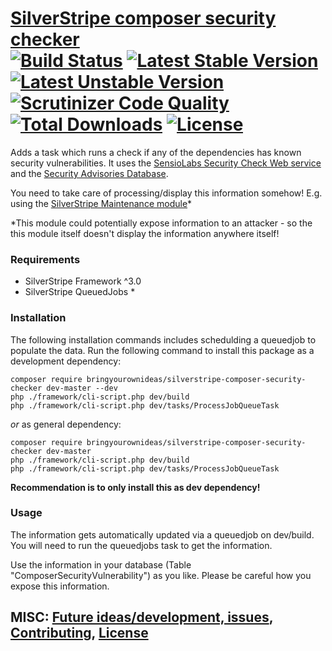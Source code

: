 # [SilverStripe composer security checker](https://github.com/bringyourownideas/silverstripe-composer-security-checker) <br /> [![Build Status](https://api.travis-ci.org/bringyourownideas/silverstripe-composer-security-checker.svg?branch=master)](https://travis-ci.org/bringyourownideas/silverstripe-composer-security-checker) [![Latest Stable Version](https://poser.pugx.org/bringyourownideas/silverstripe-composer-security-checker/version.svg)](https://github.com/bringyourownideas/silverstripe-composer-security-checker/releases) [![Latest Unstable Version](https://poser.pugx.org/bringyourownideas/silverstripe-composer-security-checker/v/unstable.svg)](https://packagist.org/packages/bringyourownideas/silverstripe-composer-security-checker) [![Scrutinizer Code Quality](https://img.shields.io/scrutinizer/g/bringyourownideas/silverstripe-composer-security-checker.svg)](https://scrutinizer-ci.com/g/bringyourownideas/silverstripe-composer-security-checker?branch=master) [![Total Downloads](https://poser.pugx.org/bringyourownideas/silverstripe-composer-security-checker/downloads.svg)](https://packagist.org/packages/bringyourownideas/silverstripe-composer-security-checker) [![License](https://poser.pugx.org/bringyourownideas/silverstripe-composer-security-checker/license.svg)](https://github.com/bringyourownideas/silverstripe-composer-security-checker/blob/master/license.md)

Adds a task which runs a check if any of the dependencies has known security vulnerabilities. It uses the
[SensioLabs Security Check Web service][1] and the [Security Advisories Database][2].

You need to take care of processing/display this information somehow! E.g. using the [SilverStripe Maintenance module](https://github.com/bringyourownideas/silverstripe-maintenance "supports you with the maintainence of your SilverStripe project")*

*This module could potentially expose information to an attacker - so the this module itself doesn't display the information anywhere itself!

### Requirements

* SilverStripe Framework ^3.0
* SilverStripe QueuedJobs *


### Installation

The following installation commands includes schedulding a queuedjob to populate the data. Run the following command to install this package as a development dependency:

```
composer require bringyourownideas/silverstripe-composer-security-checker dev-master --dev
php ./framework/cli-script.php dev/build
php ./framework/cli-script.php dev/tasks/ProcessJobQueueTask
```

*or* as general dependency:

```
composer require bringyourownideas/silverstripe-composer-security-checker dev-master
php ./framework/cli-script.php dev/build
php ./framework/cli-script.php dev/tasks/ProcessJobQueueTask
```

**Recommendation is to only install this as dev dependency!**


### Usage

The information gets automatically updated via a queuedjob on dev/build. You will need to run the queuedjobs task to get the information.

Use the information in your database (Table "ComposerSecurityVulnerability") as you like. Please be careful how you expose this information.


## MISC: [Future ideas/development, issues](https://github.com/bringyourownideas/silverstripe-composer-security-checker/issues), [Contributing](https://github.com/bringyourownideas/silverstripe-composer-security-checker/blob/master/CONTRIBUTING.md), [License](https://github.com/bringyourownideas/silverstripe-composer-security-checker/blob/master/license.md)

[1]: http://security.sensiolabs.org/
[2]: https://github.com/FriendsOfPHP/security-advisories
